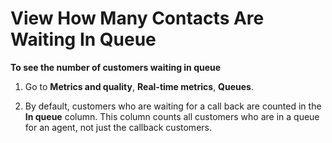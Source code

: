 # View How Many Contacts Are Waiting In Queue<a name="view-contacts-in-queue"></a>

**To see the number of customers waiting in queue**

1. Go to **Metrics and quality**, **Real\-time metrics**, **Queues**\.

1. By default, customers who are waiting for a call back are counted in the **In queue** column\. This column counts all customers who are in a queue for an agent, not just the callback customers\.